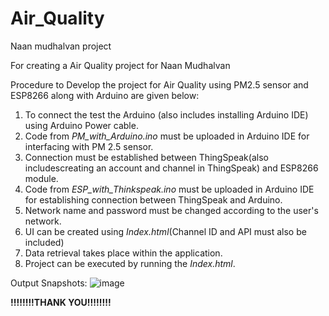# Air_Quality
Naan mudhalvan project

For creating a Air Quality project for Naan Mudhalvan

Procedure to Develop the project for Air Quality using PM2.5 sensor and ESP8266 along with Arduino are given below:

1. To connect the test the Arduino (also includes installing Arduino IDE) using Arduino Power cable.
2. Code from *PM_with_Arduino.ino* must be uploaded in Arduino IDE for interfacing with PM 2.5 sensor.
3. Connection must be established between ThingSpeak(also includescreating an account and channel in ThingSpeak) and ESP8266 module.
4. Code from *ESP_with_Thinkspeak.ino* must be uploaded in Arduino IDE for establishing connection between ThingSpeak and Arduino.
5. Network name and password must be changed according to the user's network.
6. UI can be created using *Index.html*(Channel ID and API must also be included) 
7. Data retrieval takes place within the application.
8. Project can be executed by running the *Index.html*.

Output Snapshots:
![image](https://github.com/viswanathan-v/Air_Quality/assets/98252535/36bd65b7-6d12-4051-a6f7-aabc01432a2e)



**!!!!!!!!THANK YOU!!!!!!!!**
